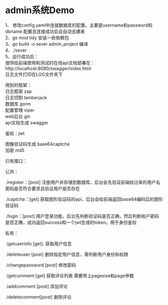 # admin系统Demo

1、 修改config.yaml中连接数据库的配置，主要是username和password和dbname 配置且连接成功后会自动去建表  
2、go mod tidy 安装一些依赖包  
3、go build -o sever admin_project 编译  
4、./sever  
5、运行成功后：  
提供给前端使用和测试的在线api文档部署在：http://localhost:8080/swagger/index.html  
日志文件打印在LOG文件夹下

用到的框架：  
日志框架 zap  
日志切割 lamberjack  
数据库 gorm  
配置管理 viper  
web后台 gin  
api文档生成 swagger

鉴权：jwt

图像验证码生成 base64captcha  
加密 md5

已有接口：

公共：

​ /register：[post] 注册用户并存储到数据库，后台会先验证前端给过来的用户名密码是否符合要求且验证用户是否存在

​ /captcha：[get] 获取图形验证码的api，后台会给前端返回base64编码后的图形验证码

​ /login：[post] 用户登录功能，后台先判断验证码是否正确，然后判断账户密码是否正确，成功返回success和一个jwt生成的token，用于身份鉴权

私有：

​ /getuserinfo [get]. 获取用户信息

​ /deleteuser    [post] 删除指定用户信息，需判断用户身份和权限

​ /changepassword [post] 修改密码

​ /getcomment [get] 获取评论列表 需要带上pagesize和page参数

​ /addcomment [post] 添加评论

​ /deletecomment[post] 删除评论

